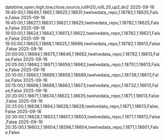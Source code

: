datetime,open,high,low,close,source,rollH20,rollL20,up2,dn2
2025-09-16 19:40:00,1.18649,1.1865,1.18625,1.18631,twelvedata_repo,1.18782,1.18635,False,False
2025-09-16 19:45:00,1.18627,1.18631,1.18621,1.18625,twelvedata_repo,1.18782,1.18625,False,False
2025-09-16 19:50:00,1.18624,1.18642,1.18613,1.18622,twelvedata_repo,1.18782,1.18621,False,False
2025-09-16 19:55:00,1.18625,1.1868,1.18625,1.18666,twelvedata_repo,1.18782,1.18613,False,False
2025-09-16 20:00:00,1.18664,1.18675,1.18646,1.18662,twelvedata_repo,1.18782,1.18613,False,False
2025-09-16 20:05:00,1.18662,1.18671,1.18659,1.18662,twelvedata_repo,1.18751,1.18613,False,False
2025-09-16 20:10:00,1.18663,1.18689,1.18659,1.18689,twelvedata_repo,1.18738,1.18613,False,False
2025-09-16 20:15:00,1.18688,1.18688,1.18663,1.18673,twelvedata_repo,1.18732,1.18613,False,False
2025-09-16 20:20:00,1.18671,1.18674,1.18622,1.18635,twelvedata_repo,1.1871,1.18613,False,False
2025-09-16 20:25:00,1.18638,1.1864,1.18628,1.18628,twelvedata_repo,1.1871,1.18613,False,False
2025-09-16 20:30:00,1.18628,1.18633,1.18601,1.18603,twelvedata_repo,1.1871,1.18613,False,False
2025-09-16 20:35:00,1.18602,1.18604,1.18598,1.18604,twelvedata_repo,1.1871,1.18601,False,False
